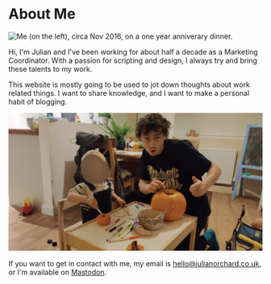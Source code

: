 <!--
page_title: About Me | Julian Orchard
page_description: I'm a professional Marketing Coordinator who really enjoys scripting, automation, and bringing technology to traditional roles.
page_status: Published
-->

# About Me

![Me (on the left), circa Nov 2016, on a one year anniverary dinner.](/res/me-1.jpg)

Hi, I'm Julian and I've been working for about half a decade as a Marketing Coordinator. With a passion for scripting and design, I always try and bring these talents to my work. 

This website is mostly going to be used to jot down thoughts about work related things. I want to share knowledge, and I want to make a personal habit of blogging.

![Me, on the right, 2022 with my kiddo. We're carving pumpkins!](/res/me-2.jpg)

If you want to get in contact with me, my email is [hello@julianorchard.co.uk](mailto:hello@julianorchard.co.uk), or I'm available on [Mastodon](https://mastodon.social/@jdo).
